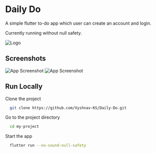 # Daily Do

A simple flutter to-do app which user can create an account and login.

Currently running without null safety.

![Logo](https://s3.us-west-2.amazonaws.com/secure.notion-static.com/2a57aaa9-60ea-4761-bcac-a6efdd0a79f0/AppIcon.png?X-Amz-Algorithm=AWS4-HMAC-SHA256&X-Amz-Credential=AKIAT73L2G45O3KS52Y5%2F20210724%2Fus-west-2%2Fs3%2Faws4_request&X-Amz-Date=20210724T093020Z&X-Amz-Expires=86400&X-Amz-Signature=27bad4e6189ddf5e7e7cb0aa8deb389aab5944a4b41d937624fd6042bad8157f&X-Amz-SignedHeaders=host&response-content-disposition=filename%20%3D%22AppIcon.png%22)

## Screenshots

![App Screenshot](https://s3.us-west-2.amazonaws.com/secure.notion-static.com/f31972f6-88ba-4836-b4c8-b43d72712b74/signup_ui.png?X-Amz-Algorithm=AWS4-HMAC-SHA256&X-Amz-Credential=AKIAT73L2G45O3KS52Y5%2F20210724%2Fus-west-2%2Fs3%2Faws4_request&X-Amz-Date=20210724T093227Z&X-Amz-Expires=86400&X-Amz-Signature=e977fc54d1a6154ff40a2c2341432c2ed9982d7ff8efa6d4bddfcce4857ebf29&X-Amz-SignedHeaders=host&response-content-disposition=filename%20%3D%22signup_ui.png%22)
![App Screenshot](https://s3.us-west-2.amazonaws.com/secure.notion-static.com/a295298b-cd52-47a3-a958-ecffc4fbed5d/ui_2.png?X-Amz-Algorithm=AWS4-HMAC-SHA256&X-Amz-Credential=AKIAT73L2G45O3KS52Y5%2F20210724%2Fus-west-2%2Fs3%2Faws4_request&X-Amz-Date=20210724T093355Z&X-Amz-Expires=86400&X-Amz-Signature=98fc7746f7a4fbb38f57a735875ab08bf3ec56aa6e4789ae9b24bd59782fec2d&X-Amz-SignedHeaders=host&response-content-disposition=filename%20%3D%22ui_2.png%22)

## Run Locally

Clone the project

```bash
  git clone https://github.com/Vyshnav-KS/Daily-Do.git
```

Go to the project directory

```bash
  cd my-project
```

Start the app

```bash
  flutter run --no-sound-null-safety
```
